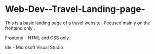 # Web-Dev--Travel-Landing-page-

This is a basic landing page of a travel website .
Focused mainly on the frontend only .

Frontend - HTML and CSS only.

Ide - Microsoft Visual Studio

